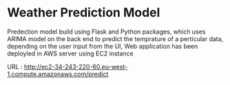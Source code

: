 # Weather Prediction Model
Predection model build using Flask and Python packages, which uses ARIMA model on the back end to predict the temprature of a perticular data, depending on the user input from the UI, Web application has been deployled in AWS server using EC2 instance

URL : http://ec2-34-243-220-60.eu-west-1.compute.amazonaws.com/predict
